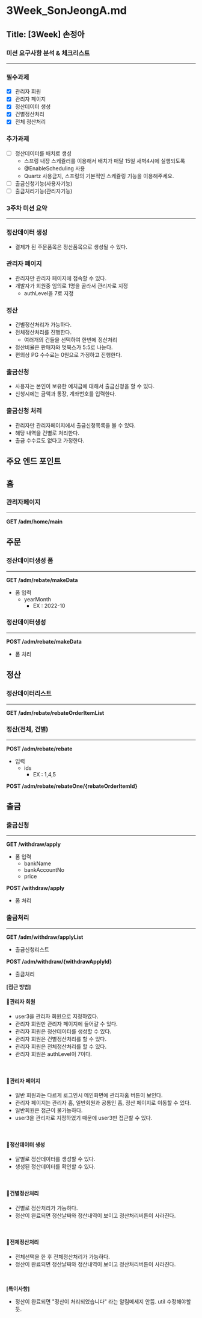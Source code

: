 # 3Week_SonJeongA.md

## Title: [3Week] 손정아

### 미션 요구사항 분석 & 체크리스트

---
### 필수과제
- [x] 관리자 회원
- [x] 관리자 페이지
- [x] 정산데이터 생성
- [x] 건별정산처리
- [x] 전체 정산처리

### 추가과제
- [ ] 정산데이터를 배치로 생성
  - 스프링 내장 스케쥴러를 이용해서 배치가 매달 15일 새벽4시에 실행되도록
  - @EnableScheduling 사용
  - Quartz 사용금지, 스프링의 기본적인 스케쥴링 기능을 이용해주세요.
- [ ] 출금신청기능(사용자기능)
- [ ] 출금처리기능(관리자기능)

### 3주차 미션 요약

---

### **정산데이터 생성**

- 결제가 된 주문품목은 정산품목으로 생성될 수 있다.

### **관리자 페이지**

- 관리자만 관리자 페이지에 접속할 수 있다.
- 개발자가 회원중 임의로 1명을 골라서 관리자로 지정
  - authLevel을 7로 지정

### **정산**

- 건별정산처리가 가능하다.
- 전체정산처리를 진행한다.
  - 여러개의 건들을 선택하여 한번에 정산처리
- 정산비율은 판매자와 멋북스가 5:5로 나눈다.
- 편의상 PG 수수료는 0원으로 가정하고 진행한다.

### **출금신청**

- 사용자는 본인이 보유한 예치금에 대해서 출금신청을 할 수 있다.
- 신청시에는 금액과 통장, 계좌번호를 입력한다.

### **출금신청 처리**

- 관리자만 관리자페이지에서 출금신청목록을 볼 수 있다.
- 해당 내역을 건별로 처리한다.
- 출금 수수료도 없다고 가정한다.

## 주요 **엔드 포인트**

## **홈**

### **관리자페이지**

---

**GET /adm/home/main**

## **주문**

### **정산데이터생성 폼**

---

**GET /adm/rebate/makeData**

- 폼 입력
  - yearMonth
    - EX : 2022-10

### **정산데이터생성**

---

**POST /adm/rebate/makeData**

- 폼 처리

## **정산**

### **정산데이터리스트**

---

**GET /adm/rebate/rebateOrderItemList**

### **정산(전체, 건별)**

---

**POST /adm/rebate/rebate**

- 입력
  - ids
    - EX : 1,4,5

**POST /adm/rebate/rebateOne/{rebateOrderItemId}**

## **출금**

### **출금신청**

---

**GET /withdraw/apply**

- 폼 입력
  - bankName
  - bankAccountNo
  - price

**POST /withdraw/apply**

- 폼 처리

### **출금처리**

---

**GET /adm/withdraw/applyList**

- 출금신청리스트

**POST /adm/withdraw/{withdrawApplyId}**

- 출금처리

**[접근 방법]**

#### **🔻관리자 회원**
- user3을 관리자 회원으로 지정하였다.
- 관리자 회원만 관리자 페이지에 들어갈 수 있다.
- 관리자 회원은 정산데이터를 생성할 수 있다.
- 관리자 회원은 건별정산처리를 할 수 있다.
- 관리자 회원은 전체정산처리를 할 수 있다.
- 관리자 회원은 authLevel이 7이다.
<br>

#### **🔻관리자 페이지**
- 일반 회원과는 다르게 로그인시 메인화면에 관리자홈 버튼이 보인다.
- 관리자 페이지는 관리자 홈, 일반회원과 공통인 홈, 정산 페이지로 이동할 수 있다.
- 일반회원은 접근이 불가능하다.
- user3을 관리자로 지정하였기 때문에 user3만 접근할 수 있다.

<br>

#### **🔻정산데이터 생성**
- 달별로 정산데이터를 생성할 수 있다.
- 생성된 정산데이터를 확인할 수 있다.


<br>

#### **🔻건별정산처리**
- 건별로 정산처리가 가능하다.
- 정산이 완료되면 정산날짜와 정산내역이 보이고 정산처리버튼이 사라진다.

<br>

#### **🔻전체정산처리**
- 전체선택을 한 후 전체정산처리가 가능하다.
- 정산이 완료되면 정산날짜와 정산내역이 보이고 정산처리버튼이 사라진다.

<br>


**[특이사항]**
- 정산이 완료되면 "정산이 처리되었습니다" 라는 알림메세지 안뜸. util 수정해야할 듯.